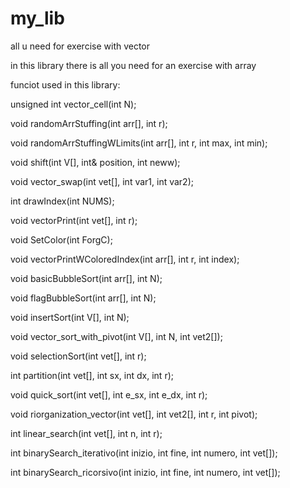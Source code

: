 # my_lib
all u need for exercise with vector

in this library there is all you need for an exercise with array

funciot used in this library:

unsigned int vector_cell(int N);

void randomArrStuffing(int arr[], int r);

void randomArrStuffingWLimits(int arr[], int r, int max, int min);

void shift(int V[], int& position, int neww);

void vector_swap(int vet[], int var1, int var2);

int drawIndex(int NUMS);

void vectorPrint(int vet[], int r);

void SetColor(int ForgC);

void vectorPrintWColoredIndex(int arr[], int r, int index);

void basicBubbleSort(int arr[], int N);

void flagBubbleSort(int arr[], int N);

void insertSort(int V[], int N);

void vector_sort_with_pivot(int V[], int N, int vet2[]);

void selectionSort(int vet[], int r);

int  partition(int vet[], int sx, int dx, int r);

void quick_sort(int vet[], int e_sx, int e_dx, int r);

void riorganization_vector(int vet[], int vet2[], int r, int pivot);

int linear_search(int vet[], int n, int r);

int binarySearch_iterativo(int inizio, int fine, int numero, int vet[]);

int binarySearch_ricorsivo(int inizio, int fine, int numero, int vet[]);
